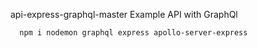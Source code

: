 api-express-graphql-master
Example API with GraphQl
```
  npm i nodemon graphql express apollo-server-express
```
